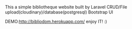 This a simple bibliotheque website built by Laravel CRUD/File upload(cloudinary)/database(postgresql)
Bootstrap UI

DEMO:http://bibliodom.herokuapp.com/ enjoy IT! :)
